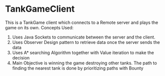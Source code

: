 TankGameClient
==============

This is a TankGame client which connects to a Remote server and plays the game on its own. 
Concepts Used:
1. Uses Java Sockets to communicate between the server and the client.
2. Uses Observer Design pattern to retrieve data once the server sends the data
3. Uses A* searching Algorithm together with Value iteration to make the decision
4. Main Objective is winning the game destroying other tanks. The path to finding the nearest tank
   is done by prioritizing paths with Bounty	